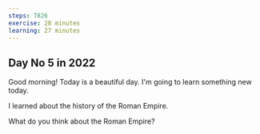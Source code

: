 ```yaml
---
steps: 7826
exercise: 28 minutes
learning: 27 minutes
---
```

## Day No 5 in 2022
Good morning! Today is a beautiful day.
I'm going to learn something new today.

I learned about the history of the Roman Empire.

What do you think about the Roman Empire?
